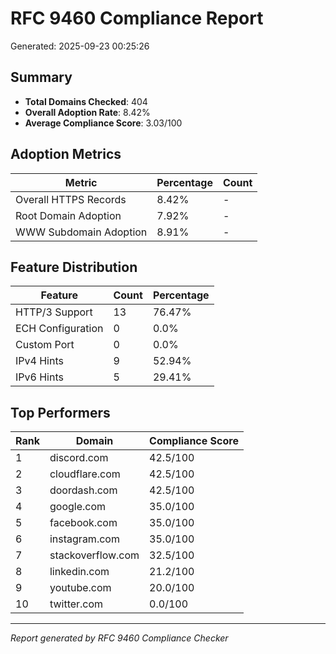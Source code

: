 # RFC 9460 Compliance Report

Generated: 2025-09-23 00:25:26

## Summary

- **Total Domains Checked**: 404
- **Overall Adoption Rate**: 8.42%
- **Average Compliance Score**: 3.03/100

## Adoption Metrics

| Metric | Percentage | Count |
|--------|------------|-------|
| Overall HTTPS Records | 8.42% | - |
| Root Domain Adoption | 7.92% | - |
| WWW Subdomain Adoption | 8.91% | - |

## Feature Distribution

| Feature | Count | Percentage |
|---------|-------|------------|
| HTTP/3 Support | 13 | 76.47% |
| ECH Configuration | 0 | 0.0% |
| Custom Port | 0 | 0.0% |
| IPv4 Hints | 9 | 52.94% |
| IPv6 Hints | 5 | 29.41% |

## Top Performers

| Rank | Domain | Compliance Score |
|------|--------|------------------|
| 1 | discord.com | 42.5/100 |
| 2 | cloudflare.com | 42.5/100 |
| 3 | doordash.com | 42.5/100 |
| 4 | google.com | 35.0/100 |
| 5 | facebook.com | 35.0/100 |
| 6 | instagram.com | 35.0/100 |
| 7 | stackoverflow.com | 32.5/100 |
| 8 | linkedin.com | 21.2/100 |
| 9 | youtube.com | 20.0/100 |
| 10 | twitter.com | 0.0/100 |

---
*Report generated by RFC 9460 Compliance Checker*
